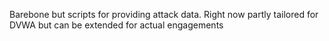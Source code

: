 Barebone but scripts for providing attack data. Right now partly tailored for DVWA but can be extended for actual engagements
